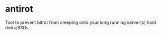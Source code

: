 antirot
=======

Tool to prevent bitrot from creeping onto your long running server(s) hard disks/SSDs.
